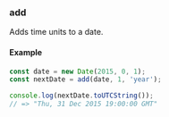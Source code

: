 ### add

Adds time units to a date.

#### Example

```js
const date = new Date(2015, 0, 1);
const nextDate = add(date, 1, 'year');

console.log(nextDate.toUTCString());
// => "Thu, 31 Dec 2015 19:00:00 GMT"
```